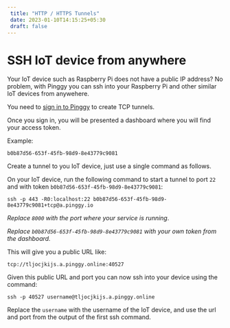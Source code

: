 ```yaml
---
 title: "HTTP / HTTPS Tunnels" 
 date: 2023-01-10T14:15:25+05:30 
 draft: false 
---
```


# SSH IoT device from anywhere

Your IoT device such as Raspberry Pi does not have a public IP address? No problem, with Pinggy you can ssh into your Raspberry Pi and other similar IoT devices from anywehere.

You need to <a target="_blank" href="https://dashboard.pinggy.io">sign in to Pinggy</a> to create TCP tunnels.

Once you sign in, you will be presented a dashboard where you will find your access token.

Example:
```
b0b87d56-653f-45fb-98d9-8e43779c9081
```

Create a tunnel to you IoT device, just use a single command as follows.


On your IoT device, run the following command to start a tunnel to port `22` and with token `b0b87d56-653f-45fb-98d9-8e43779c9081`:
<br>
```
ssh -p 443 -R0:localhost:22 b0b87d56-653f-45fb-98d9-8e43779c9081+tcp@a.pinggy.io
```

*Replace `8000` with the port where your service is running*.

*Replace `b0b87d56-653f-45fb-98d9-8e43779c9081` with your own token from the dashboard.*

This will give you a public URL like:
```
tcp://tljocjkijs.a.pinggy.online:40527
```

Given this public URL and port you can now ssh into your device using the command:

```
ssh -p 40527 username@tljocjkijs.a.pinggy.online
```
Replace the `username` with the username of the IoT device, and use the url and port from the output of the first ssh command.
